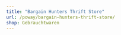 ```yaml
---
title: "Bargain Hunters Thrift Store"
url: /poway/bargain-hunters-thrift-store/
shop: Gebrauchtwaren
---
```

